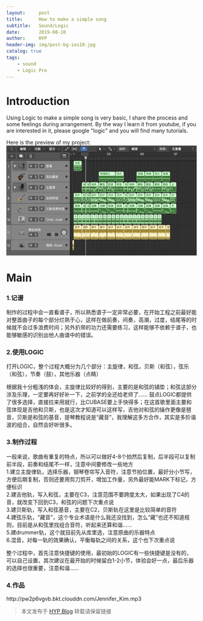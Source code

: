 ```yaml
---
layout:     post
title:      How to make a simple song
subtitle:   Sound/Logic
date:       2019-08-10
author:     HYP
header-img: img/post-bg-ios10.jpg
catalog: true
tags:
    - sound
    - Logic Pro
---
```


# Introduction

Using Logic to make a simple song is very basic, I share the process and some feelings during arrangement. By the way I learn it from youtube, if you are interested in it, please google "logic" and you will find many tutorials.

Here is the preview of my project:
![](https://raw.githubusercontent.com/yipinghan/yipinghan.github.io/master/img/logic面板.png)


# Main

### 1.记谱

制作的过程中会一直看谱子，所以熟悉谱子一定非常必要，在开始工程之前最好能对整首曲子的每个部分烂熟于心，这样在做前奏，间奏，高潮，过度，结尾等的时候就不会过多浪费时间；另外扒带的功力还需要练习，这样能够不依赖于谱子，也能够敏感的识别出他人曲谱中的错误。
	
### 2.使用LOGIC

打开LOGIC，整个过程大概分为几个部分：主旋律，和弦，贝斯（和弦），弦乐（和弦），节奏（鼓），其他乐器（点睛）

根据我十分粗浅的体会，主旋律比较好的得到，主要的是和弦的铺垫；和弦这部分涉及乐理，一定要再好好补一下，之前学的全还给老师了…… 鼓点LOGIC都提供了很多选择，直接拉来用就行，比CUBASE要上手快得多；在这首歌里面主要和弦体现是吉他和贝斯，也是这次才知道可以这样写，吉他对和弦的操作更像是琶音，贝斯是和弦的基音，提琴教程说是“藏音”，我理解这多方合作，其实是多阶谐波的组合，自然会好听很多。

### 3.制作过程

一般来说，歌曲有重复的特点，所以可以做好4-8个拍然后复制，后半段可以复制前半段，前奏和结尾不一样，注意中间要修改一些地方<br>
	1.建立主旋律轨，选择乐器，钢琴卷帘写入音符，注意节拍位置，最好分小节写，方便后期复制，否则还要用剪刀剪开，增加工作量，另外最好能MARK下标记，方便标识<br>
	2.建吉他轨，写入和弦，主要在C3，注意范围不要跨度太大，如果出现了C4的音，就改变下回到C3，和弦的问题下次重点说<br>
	3.建贝斯轨，写入和弦基音，主要在C2，贝斯轨在这里是比较简单的音符<br>
	4.建弦乐轨，“藏音”，这个专业术语是什么我还没找到，怎么“藏”也还不知道规则，目前是从和弦里找组合音符，听起来还算和谐……<br>
	5.建drummer轨，这个就目前先从库里选，注意原曲的乐器特点<br>
	6.混音，对每一轨的效果确认，平衡每轨之间的关系，这个也下次重点说<br>

整个过程中，首先注意快捷键的使用，最初始的LOGIC有一些快捷键是没有的，可以自己设置，其次建议在最开始的时候留白1-2小节，体验会好一点，最后乐器的选择也很重要，注意和谐……

### 4.作品

<p>http://pw2p6vgvb.bkt.clouddn.com/Jennifer_Kim.mp3</p>



> 本文发布于 [HYP Blog](http://yipinghan.github.io) 转载请保留链接

